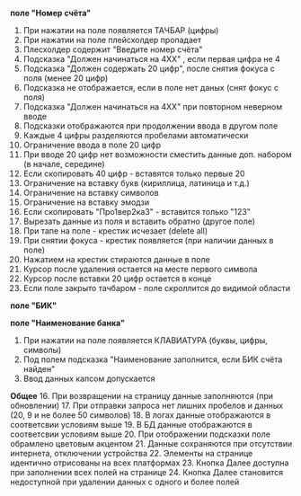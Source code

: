 **поле "Номер счёта"**

1. При нажатии на поле появляется ТАЧБАР (цифры)
2. При нажатии на поле плейсхолдер пропадает
3. Плесхолдер содержит "Введите номер счёта"
4. Подсказка "Должен начинаться на 4XX" , если первая цифра не 4
5. Подсказка "Должен содержать 20 цифр", после снятия фокуса с поля (менее 20 цифр)
6. Подсказка не отображается, если в поле нет даных (снят фокус с поля) 
7. Подсказка "Должен начинаться на 4XX" при повторном неверном вводе
8. Подсказки отображаются при продолжении ввода в другом поле
9. Каждые 4 цифры разделяются пробелами автоматически
10. Ограничение ввода в поле 20 цифр
11. При вводе 20 цифр нет возможности сместить данные доп. набором (в начале, середине)
12. Если скопировать 40 цифр - вставятся только первые 20
13. Ограничение на вставку букв (кириллица, латиница и т.д.)
14. Ограничение на вставку символов
15. Ограничение на вставку эмодзи
16. Если скопировать "Про1вер2ка3" - вставится только "123"
17. Вырезать данные из поля и вставить обратно (другое поле)
18. При тапе на поле - крестик исчезает (delete all)
19. При снятии фокуса - крестик появляется (при наличии данных в поле)
20. Нажатием на крестик стираются данные в поле
21. Курсор после удаления остается на месте первого символа
22. Курсор после вставки 20 цифр остается в конце
23. Если поле закрыто тачбаром - поле скроллится до видимой области
   
**поле "БИК"**

**поле "Наименование банка"**

1. При нажатии на поле появляется КЛАВИАТУРА (буквы, цифры, символы)
2. Под полем подсказка "Наименование заполнится, если БИК счёта найден"
6. Ввод данных капсом допускается

**Общее**
16. При возвращении на страницу данные заполняются (при обновлении)
17. При отправки запроса нет лишних пробелов и данных (20, 9 и не более 50 символов)
18. В логах данные отображаются в соответсвии условиям выше
19. В БД данные отображаются в соответсвии условиям выше
20. При отображении подсказки поле обрамлено цветовым акцентом
21. Данные сохраняются при отсутствии интернета, отключении устройства
22. Элементы на странице идентично отрисованы на всех платформах
23. Кнопка Далее доступна при заполнении всех полей на странице
24. Кнопка Далее становится недоступной при удалении данных с одного и более полей